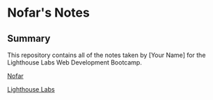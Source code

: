 # Nofar's Notes

## Summary 
This repository contains all of the notes taken by [Your Name] for the Lighthouse Labs Web Development Bootcamp.

[Nofar](https://github.com/NofarCodes) 

[Lighthouse Labs](https://www.lighthouselabs.ca/en)
